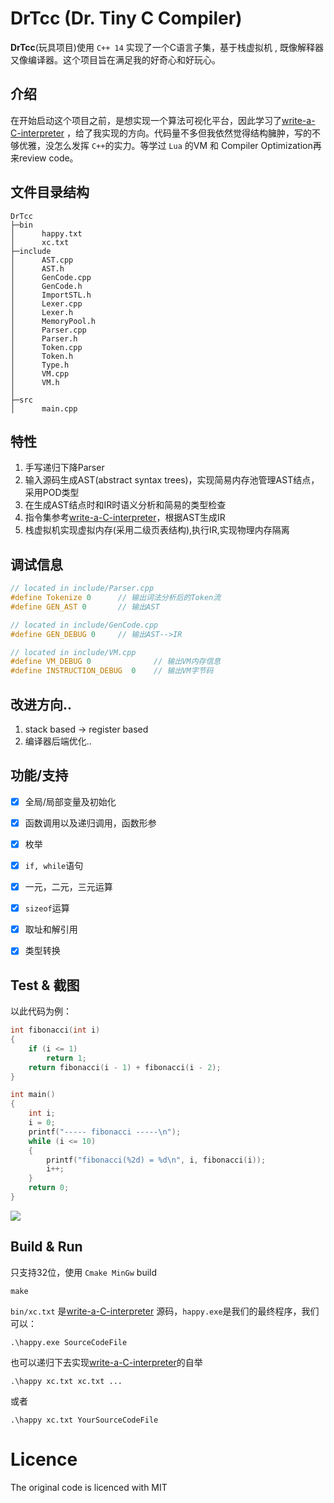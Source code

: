 # DrTcc (Dr. Tiny C Compiler)

**DrTcc**(玩具项目)使用  `C++ 14` 实现了一个C语言子集，基于栈虚拟机 , 既像解释器又像编译器。这个项目旨在满足我的好奇心和好玩心。

## 介绍

在开始启动这个项目之前，是想实现一个算法可视化平台，因此学习了[write-a-C-interpreter](https://github.com/lotabout/write-a-C-interpreter) ，给了我实现的方向。代码量不多但我依然觉得结构臃肿，写的不够优雅，没怎么发挥 `C++`的实力。等学过 `Lua` 的VM 和 Compiler Optimization再来review code。

## 文件目录结构

```
DrTcc
├─bin
│      happy.txt
│      xc.txt
├─include							
│      AST.cpp
│      AST.h
│      GenCode.cpp
│      GenCode.h
│      ImportSTL.h
│      Lexer.cpp
│      Lexer.h
│      MemoryPool.h
│      Parser.cpp
│      Parser.h
│      Token.cpp
│      Token.h
│      Type.h
│      VM.cpp
│      VM.h
│
├─src
│      main.cpp
```



## 特性

1. 手写递归下降Parser
2. 输入源码生成AST(abstract syntax trees)，实现简易内存池管理AST结点，采用POD类型
3. 在生成AST结点时和IR时语义分析和简易的类型检查
4. 指令集参考[write-a-C-interpreter](https://github.com/lotabout/write-a-C-interpreter)，根据AST生成IR
5. 栈虚拟机实现虚拟内存(采用二级页表结构),执行IR,实现物理内存隔离

## 调试信息

```c++
// located in include/Parser.cpp
#define Tokenize 0		// 输出词法分析后的Token流
#define GEN_AST 0		// 输出AST

// located in include/GenCode.cpp
#define GEN_DEBUG 0		// 输出AST-->IR

// located in include/VM.cpp	
#define VM_DEBUG 0				// 输出VM内存信息
#define INSTRUCTION_DEBUG  0	// 输出VM字节码
```



## 改进方向..

1. stack based -> register based
2. 编译器后端优化.. 

## 功能/支持

- [x] 全局/局部变量及初始化
- [x] 函数调用以及递归调用，函数形参
- [x] 枚举
- [x]  `if, while`语句
- [x] 一元，二元，三元运算 
- [x]  `sizeof`运算
- [x] 取址和解引用
- [x] 类型转换



## Test & 截图

以此代码为例：

```c
int fibonacci(int i)
{
    if (i <= 1)
        return 1;
    return fibonacci(i - 1) + fibonacci(i - 2);
}

int main()
{
    int i;
    i = 0;
    printf("----- fibonacci -----\n");
    while (i <= 10)
    {
        printf("fibonacci(%2d) = %d\n", i, fibonacci(i));
        i++;
    }
    return 0;
}
```

![](Screenhot/result.png)



## Build  & Run

只支持32位，使用 `Cmake MinGw` build

```
make 
```

`bin/xc.txt` 是[write-a-C-interpreter](https://github.com/lotabout/write-a-C-interpreter) 源码，`happy.exe`是我们的最终程序，我们可以：

```
.\happy.exe SourceCodeFile
```

也可以递归下去实现[write-a-C-interpreter](https://github.com/lotabout/write-a-C-interpreter)的自举

```
.\happy xc.txt xc.txt ... 
```

或者

```
.\happy xc.txt YourSourceCodeFile
```

# Licence

The original code is licenced with MIT